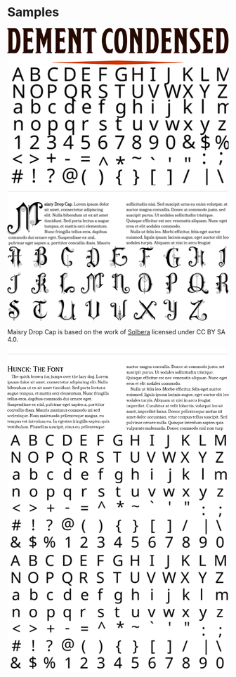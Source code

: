 # Samples

<img src='./images/DementCondensed-Regular.svg' />

<img src='./images/DementCondensed-Regular-glyphs.svg' />

<img src='./images/spacer.svg' />

<img src='./images/MaisryDC-Regular.svg' />

<img src='./images/MaisryDC-Regular-glyphs.svg' />

Maisry Drop Cap is based on the work of [Solbera](https://www.reddit.com/r/UnearthedArcana/comments/3vpphx/5e_font_package_embeddable_cc_edition/) licensed under CC BY SA 4.0.

<img src='./images/spacer.svg' />

<img src='./images/Hunck-Regular.svg' />

<img src='./images/Hunck-Regular-glyphs.svg' />

<img src='./images/HunckSC-Regular-glyphs.svg' />
